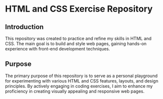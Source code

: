 # HTML and CSS Exercise Repository

## Introduction
This repository was created to practice and refine my skills in HTML and CSS. The main goal is to build and style web pages, gaining hands-on experience with front-end development techniques.

## Purpose
The primary purpose of this repository is to serve as a personal playground for experimenting with various HTML and CSS features, layouts, and design principles. By actively engaging in coding exercises, I aim to enhance my proficiency in creating visually appealing and responsive web pages.

